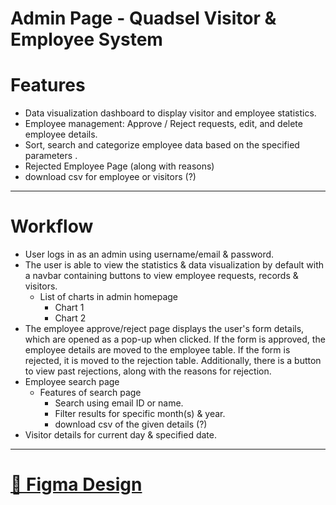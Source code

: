 # Admin Page -  Quadsel Visitor & Employee System

# Features

- Data visualization dashboard to display visitor and employee statistics.
- Employee management: Approve / Reject requests, edit, and delete employee details.
- Sort, search and categorize employee data based on the specified parameters .
- Rejected Employee Page (along with reasons)
- download csv for employee or visitors (?)

---

# Workflow

- User logs in as an admin using username/email & password.
- The user is able to view the statistics & data visualization by default with a navbar containing buttons to view employee requests, records & visitors.
    - List of charts in admin homepage
        - Chart 1
        - Chart 2
- The employee approve/reject page displays the user's form details, which are opened as a pop-up when clicked. If the form is approved, the employee details are moved to the employee table. If the form is rejected, it is moved to the rejection table. Additionally, there is a button to view past rejections, along with the reasons for rejection.
- Employee search page
    - Features of search page
        - Search using email ID or name.
        - Filter results for specific month(s) & year.
        - download csv of the given details (?)
- Visitor details for current day & specified date.

---

# [🔗 Figma Design](https://www.figma.com/file/dLSlb0zF6IKqyVFOFERA7V/Quadsel---Admin-Page?type=design&node-id=0-1&mode=design&t=uxuLNHKDfzTJt3ar-0)